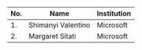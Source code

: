 | No. | Name                   | Institution            |
| --- |------------------------|------------------------|
| 1.  | Shimanyi Valentino     | Microsoft              | 
| 2.  | Margaret Sitati        | Microsoft                       |

